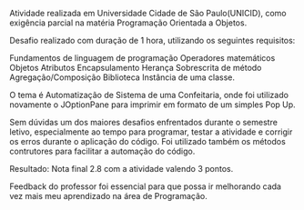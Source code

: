 Atividade realizada em Universidade Cidade de São Paulo(UNICID), como exigência parcial na matéria Programação Orientada a Objetos.

Desafio realizado com duração de 1 hora, utilizando os seguintes requisitos:

Fundamentos de linguagem de programação
Operadores matemáticos
Objetos
Atributos 
Encapsulamento 
Herança
Sobrescrita de método
Agregação/Composição
Biblioteca 
Instância de uma classe.

O tema é Automatização de Sistema de uma Confeitaria, onde foi utilizado novamente o JOptionPane para imprimir em formato de um simples Pop Up.

Sem dúvidas um dos maiores desafios enfrentados durante o semestre letivo, especialmente ao tempo para programar, testar a atividade e corrigir os erros durante o aplicação do código.
Foi utilizado também os métodos contrutores para facilitar a automação do código.

Resultado: Nota final 2.8 com a atividade valendo 3 pontos. 

Feedback do professor foi essencial para que possa ir melhorando cada vez mais meu aprendizado na área de Programação.
